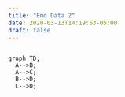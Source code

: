 ```yaml
---
title: "Emo Data 2"
date: 2020-03-13T14:19:53-05:00
draft: false
---
```


```mermaid 

graph TD;
  A-->B;   
  A-->C; 
  B-->D;
  C-->D;
```
